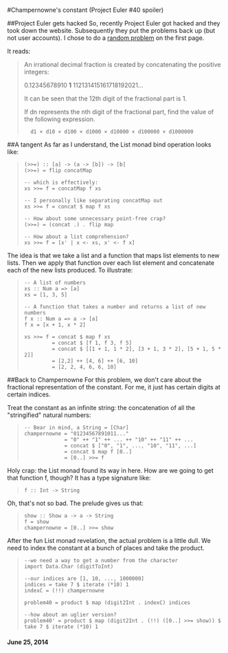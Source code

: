 ﻿#Champernowne's constant (Project Euler #40 spoiler)

##Project Euler gets hacked
So, recently Project Euler got hacked and they took down the website. Subsequently they put the problems back up (but not user accounts). I chose to do a [random problem](http://projecteuler.net/problem=40) on the first page.

It reads:
> An irrational decimal fraction is created by concatenating the positive integers:
>
> 0.12345678910 __1__ 112131415161718192021...
>
> It can be seen that the 12th digit of the fractional part is 1.
>
> If dn represents the nth digit of the fractional part, find the value of the following expression.
>
>       d1 × d10 × d100 × d1000 × d10000 × d100000 × d1000000


##A tangent
As far as I understand, the List monad bind operation looks like:

> ~~~~~~~~~~~~~~~~~~~~~~~~~~~~~~~~~~ {.haskell}
> (>>=) :: [a] -> (a -> [b]) -> [b]
> (>>=) = flip concatMap
>
> -- which is effectively:
> xs >>= f = concatMap f xs
>
> -- I personally like separating concatMap out
> xs >>= f = concat $ map f xs
>
> -- How about some unnecessary point-free crap?
> (>>=) = (concat .) . flip map
>
> -- How about a list comprehension?
> xs >>= f = [x' | x <- xs, x' <- f x]
> ~~~~~~~~~~~~~~~~~~~~~~~~~~~~~~~~~~

The idea is that we take a list and a function that maps list elements to new lists. Then we apply that function over each list element and concatenate each of the new lists produced. To illustrate:

> ~~~~~~~~~~~~~~~~~~~~~~~~~~~~~~~~~ {.haskell}
> -- A list of numbers
> xs :: Num a => [a]
> xs = [1, 3, 5]
>
> -- A function that takes a number and returns a list of new numbers
> f x :: Num a => a -> [a]
> f x = [x + 1, x * 2]
> 
> xs >>= f = concat $ map f xs
>          = concat $ [f 1, f 3, f 5]
>          = concat $ [[1 + 1, 1 * 2], [3 + 1, 3 * 2], [5 + 1, 5 * 2]]
>          = [2,2] ++ [4, 6] ++ [6, 10]
>          = [2, 2, 4, 6, 6, 10]
> ~~~~~~~~~~~~~~~~~~~~~~~~~~~~~~~~~

##Back to Champernowne
For this problem, we don't care about the fractional representation of the constant. For me, it just has certain digits at certain indices.

Treat the constant as an infinite string: the concatenation of all the "stringified" natural numbers:

> ~~~~~~~~~~~~~~~~~~~~~~~~~~~~~~~~~ {.haskell}
> -- Bear in mind, a String = [Char]
> champernowne = "01234567891011..."
>              = "0" ++ "1" ++ ... ++ "10" ++ "11" ++ ...
>              = concat $ ["0", "1", ..., "10", "11", ...]
>              = concat $ map f [0..]
>              = [0..] >>= f
> ~~~~~~~~~~~~~~~~~~~~~~~~~~~~~~~~~

Holy crap: the List monad found its way in here. How are we going to get that function f, though? It has a type signature like:

> ~~~~~~~~~~~~~~~~~~~~~~~~~~~~~~~~~ {.haskell}
> f :: Int -> String
> ~~~~~~~~~~~~~~~~~~~~~~~~~~~~~~~~~

Oh, that's not so bad. The prelude gives us that:

> ~~~~~~~~~~~~~~~~~~~~~~~~~~~~~~~~~ {.haskell}
> show :: Show a -> a -> String
> f = show 
> champernowne = [0..] >>= show
> ~~~~~~~~~~~~~~~~~~~~~~~~~~~~~~~~~

After the fun List monad revelation, the actual problem is a little dull. We need to index the constant at a bunch of places and take the product.

> ~~~~~~~~~~~~~~~~~~~~~~~~~~~~~~~~~ {.haskell}
> --we need a way to get a number from the character
> import Data.Char (digitToInt)
>
> --our indices are [1, 10, ..., 1000000]
> indices = take 7 $ iterate (*10) 1
> indexC = (!!) champernowne
> 
> problem40 = product $ map (digit2Int . indexC) indices
> 
> --how about an uglier version?
> problem40' = product $ map (digit2Int . (!!) ([0..] >>= show)) $ take 7 $ iterate (*10) 1
> ~~~~~~~~~~~~~~~~~~~~~~~~~~~~~~~~~

#### June 25, 2014
